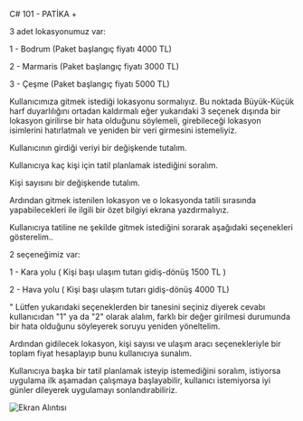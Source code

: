 C# 101 - PATİKA + 

3 adet lokasyonumuz var:

1 - Bodrum (Paket başlangıç fiyatı 4000 TL)

2 - Marmaris (Paket başlangıç fiyatı 3000 TL)

3 - Çeşme (Paket başlangıç fiyatı 5000 TL)

Kullanıcımıza gitmek istediği lokasyonu sormalıyız. Bu noktada Büyük-Küçük harf duyarlılığını ortadan kaldırmalı eğer yukarıdaki 3 seçenek dışında bir lokasyon girilirse bir hata olduğunu söylemeli, girebileceği lokasyon isimlerini hatırlatmalı ve yeniden bir veri girmesini istemeliyiz.

Kullanıcının girdiği veriyi bir değişkende tutalım.

Kullanıcıya kaç kişi için tatil planlamak istediğini soralım.

Kişi sayısını bir değişkende tutalım.

Ardından gitmek istenilen lokasyon ve o lokasyonda tatili sırasında yapabilecekleri ile ilgili bir özet bilgiyi ekrana yazdırmalıyız.

Kullanıcıya tatiline ne şekilde gitmek istediğini sorarak aşağıdaki seçenekleri gösterelim..

2 seçeneğimiz var:

1 - Kara yolu ( Kişi başı ulaşım tutarı gidiş-dönüş 1500 TL )

2 - Hava yolu ( Kişi başı ulaşım tutarı gidiş-dönüş 4000 TL)

" Lütfen yukarıdaki seçeneklerden bir tanesini seçiniz diyerek cevabı kullanıcıdan "1" ya da "2" olarak alalım, farklı bir değer girilmesi durumunda bir hata olduğunu söyleyerek soruyu yeniden yöneltelim.

Ardından gidilecek lokasyon, kişi sayısı ve ulaşım aracı seçenekleriyle bir toplam fiyat hesaplayıp bunu kullanıcıya sunalım.

Kullanıcıya başka bir tatil planlamak isteyip istemediğini soralım, istiyorsa uygulama ilk aşamadan çalışmaya başlayabilir, kullanıcı istemiyorsa iyi günler dileyerek uygulamayı sonlandırabiliriz.

![Ekran Alıntısı](https://github.com/user-attachments/assets/58e6ec16-119b-4b7d-96a6-2d08bcbbe53b)
